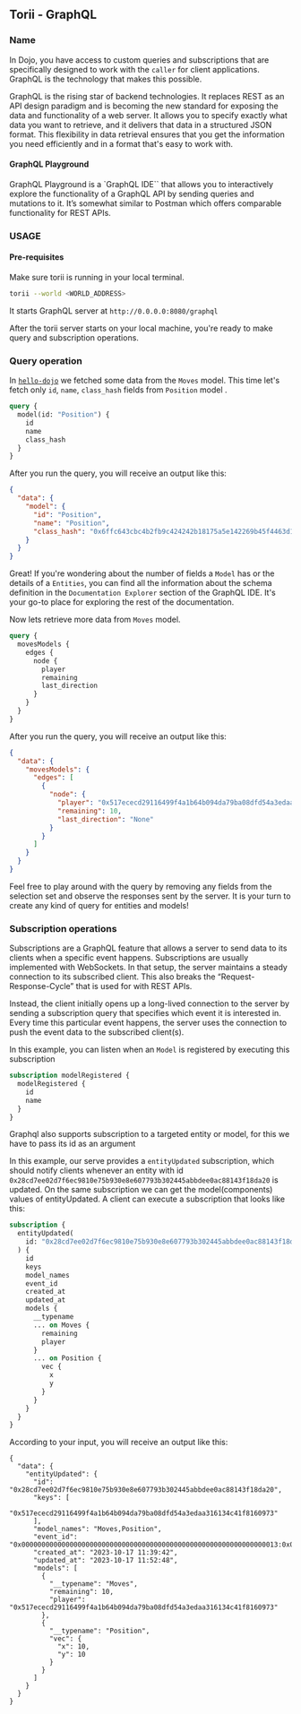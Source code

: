 ## Torii - GraphQL

### Name

In Dojo, you have access to custom queries and subscriptions that are specifically designed to work with the `caller` for client applications. GraphQL is the technology that makes this possible.

GraphQL is the rising star of backend technologies. It replaces REST as an API design paradigm and is becoming the new standard for exposing the data and functionality of a web server. It allows you to specify exactly what data you want to retrieve, and it delivers that data in a structured JSON format. This flexibility in data retrieval ensures that you get the information you need efficiently and in a format that's easy to work with.

#### GraphQL Playground

GraphQL Playground is a `GraphQL IDE`` that allows you to interactively explore the functionality of a GraphQL API by sending queries and mutations to it. It’s somewhat similar to Postman which offers comparable functionality for REST APIs.

### USAGE

#### Pre-requisites

Make sure torii is running in your local terminal.

```sh
torii --world <WORLD_ADDRESS>
```

It starts GraphQL server at `http://0.0.0.0:8080/graphql`

After the torii server starts on your local machine, you're ready to make query and subscription operations.

### Query operation

In [`hello-dojo`](../../cairo/hello-dojo.md#next-steps) we fetched some data from the `Moves` model. This time let's fetch only `id`, `name`, `class_hash` fields from `Position` model .

```graphql
query {
  model(id: "Position") {
    id
    name
    class_hash
  }
}
```

After you run the query, you will receive an output like this:

```json
{
  "data": {
    "model": {
      "id": "Position",
      "name": "Position",
      "class_hash": "0x6ffc643cbc4b2fb9c424242b18175a5e142269b45f4463d1cd4dddb7a2e5095"
    }
  }
}
```

Great! If you're wondering about the number of fields a `Model` has or the details of a `Entities`, you can find all the information about the schema definition in the `Documentation Explorer` section of the GraphQL IDE. It's your go-to place for exploring the rest of the documentation.

Now lets retrieve more data from `Moves` model.

```graphql
query {
  movesModels {
    edges {
      node {
        player
        remaining
        last_direction
      }
    }
  }
}
```

After you run the query, you will receive an output like this:

```json
{
  "data": {
    "movesModels": {
      "edges": [
        {
          "node": {
            "player": "0x517ececd29116499f4a1b64b094da79ba08dfd54a3edaa316134c41f8160973",
            "remaining": 10,
            "last_direction": "None"
          }
        }
      ]
    }
  }
}
```

Feel free to play around with the query by removing any fields from the selection set and observe the responses sent by the server. It is your turn to create any kind of query for entities and models!

### Subscription operations

Subscriptions are a GraphQL feature that allows a server to send data to its clients when a specific event happens. Subscriptions are usually implemented with WebSockets. In that setup, the server maintains a steady connection to its subscribed client. This also breaks the “Request-Response-Cycle” that is used for with REST APIs.

Instead, the client initially opens up a long-lived connection to the server by sending a subscription query that specifies which event it is interested in. Every time this particular event happens, the server uses the connection to push the event data to the subscribed client(s).

In this example, you can listen when an `Model` is registered by executing this subscription

```graphql
subscription modelRegistered {
  modelRegistered {
    id
    name
  }
}
```

Graphql also supports subscription to a targeted entity or model, for this we have to pass its id as an argument

In this example, our serve provides a `entityUpdated` subscription, which should notify clients whenever an entity with id `0x28cd7ee02d7f6ec9810e75b930e8e607793b302445abbdee0ac88143f18da20` is updated. On the same subscription we can get the model(components) values of entityUpdated. A client can execute a subscription that looks like this:

```graphql
subscription {
  entityUpdated(
    id: "0x28cd7ee02d7f6ec9810e75b930e8e607793b302445abbdee0ac88143f18da20"
  ) {
    id
    keys
    model_names
    event_id
    created_at
    updated_at
    models {
      __typename
      ... on Moves {
        remaining
        player
      }
      ... on Position {
        vec {
          x
          y
        }
      }
    }
  }
}
```

According to your input, you will receive an output like this:

```
{
  "data": {
    "entityUpdated": {
      "id": "0x28cd7ee02d7f6ec9810e75b930e8e607793b302445abbdee0ac88143f18da20",
      "keys": [
        "0x517ececd29116499f4a1b64b094da79ba08dfd54a3edaa316134c41f8160973"
      ],
      "model_names": "Moves,Position",
      "event_id": "0x0000000000000000000000000000000000000000000000000000000000000013:0x0000:0x0000",
      "created_at": "2023-10-17 11:39:42",
      "updated_at": "2023-10-17 11:52:48",
      "models": [
        {
          "__typename": "Moves",
          "remaining": 10,
          "player": "0x517ececd29116499f4a1b64b094da79ba08dfd54a3edaa316134c41f8160973"
        },
        {
          "__typename": "Position",
          "vec": {
            "x": 10,
            "y": 10
          }
        }
      ]
    }
  }
}
```
